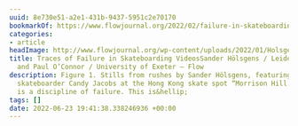 ```yaml
---
uuid: 8e730e51-a2e1-431b-9437-5951c2e70170
bookmarkOf: https://www.flowjournal.org/2022/02/failure-in-skateboarding/
categories:
- article
headImage: http://www.flowjournal.org/wp-content/uploads/2022/01/Holsgens-and-OConnor-Figure-1-compressed.png
title: Traces of Failure in Skateboarding VideosSander Hölsgens / Leiden University
  and Paul O’Connor / University of Exeter – Flow
description: Figure 1. Stills from rushes by Sander Hölsgens, featuring professional
  skateboarder Candy Jacobs at the Hong Kong skate spot “Morrison Hill.” Skateboarding
  is a discipline of failure. This is&hellip;
tags: []
date: 2022-06-23 19:41:38.338246936 +00:00
---
```


